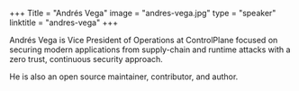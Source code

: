 +++
Title = "Andrés Vega" 
image = "andres-vega.jpg" 
type = "speaker" 
linktitle = "andres-vega" 
+++

Andrés Vega is Vice President of Operations at ControlPlane focused on securing modern applications from supply-chain and runtime attacks with a zero trust, continuous security approach. 

He is also an open source maintainer, contributor, and author.
